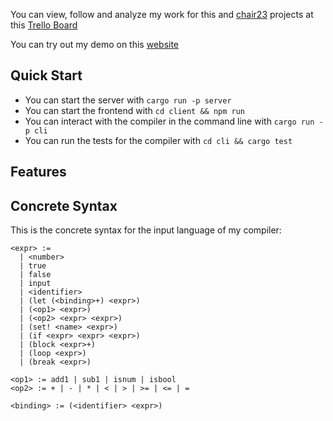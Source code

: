 You can view, follow and analyze my work for this and [chair23](https://github.com/vnikonov63/chair23) projects at this [Trello Board](https://trello.com/invite/b/68f1e17cc8973c8fdf027799/ATTIcd69c353aabd81e0c64072ee9248f52970CEABD0/chair22-23)

You can try out my demo on this [website](https://chair22-web.onrender.com/)

## Quick Start
- You can start the server with `cargo run -p server`
- You can start the frontend with `cd client && npm run`
- You can interact with the compiler in the command line with `cargo run -p cli`
- You can run the tests for the compiler with `cd cli && cargo test`

## Features 

## Concrete Syntax

This is the concrete syntax for the input language of my compiler:
```
<expr> :=
  | <number>
  | true
  | false
  | input
  | <identifier>
  | (let (<binding>+) <expr>)
  | (<op1> <expr>)
  | (<op2> <expr> <expr>)
  | (set! <name> <expr>)
  | (if <expr> <expr> <expr>)
  | (block <expr>+)
  | (loop <expr>)
  | (break <expr>)

<op1> := add1 | sub1 | isnum | isbool
<op2> := + | - | * | < | > | >= | <= | =

<binding> := (<identifier> <expr>)
```


